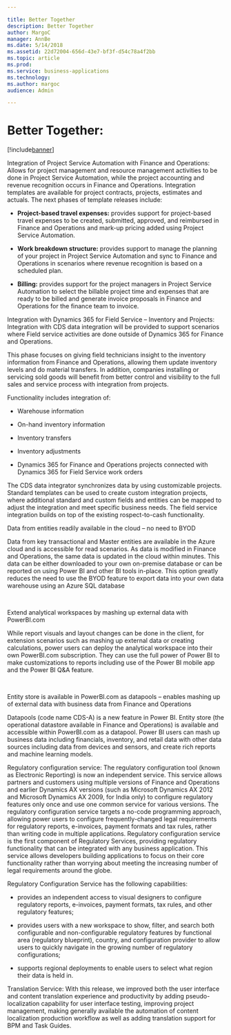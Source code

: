 ```yaml
---

title: Better Together 
description: Better Together 
author: MargoC
manager: AnnBe
ms.date: 5/14/2018
ms.assetid: 22d72004-656d-43e7-bf3f-d54c78a4f2bb
ms.topic: article
ms.prod: 
ms.service: business-applications
ms.technology: 
ms.author: margoc
audience: Admin

---
```

#  Better Together:


[!include[banner](../../../includes/banner.md)]

Integration of Project Service Automation with Finance and Operations: Allows
for project management and resource management activities to be done in Project
Service Automation, while the project accounting and revenue recognition occurs
in Finance and Operations. Integration templates are available for project
contracts, projects, estimates and actuals. The next phases of template releases
include:

-   **Project-based travel expenses:** provides support for project-based travel
    expenses to be created, submitted, approved, and reimbursed in Finance and
    Operations and mark-up pricing added using Project Service Automation.

-   **Work breakdown structure:** provides support to manage the planning of
    your project in Project Service Automation and sync to Finance and
    Operations in scenarios where revenue recognition is based on a scheduled
    plan.

-   **Billing:** provides support for the project managers in Project Service
    Automation to select the billable project time and expenses that are ready
    to be billed and generate invoice proposals in Finance and Operations for
    the finance team to invoice.

Integration with Dynamics 365 for Field Service – Inventory and Projects:
Integration with CDS data integration will be provided to support scenarios
where Field service activities are done outside of Dynamics 365 for Finance and
Operations.

This phase focuses on giving field technicians insight to the inventory
information from Finance and Operations, allowing them update inventory levels
and do material transfers. In addition, companies installing or servicing sold
goods will benefit from better control and visibility to the full sales and
service process with integration from projects.

Functionality includes integration of:

-   Warehouse information

-   On-hand inventory information

-   Inventory transfers

-   Inventory adjustments

-   Dynamics 365 for Finance and Operations projects connected with Dynamics 365
    for Field Service work orders

The CDS data integrator synchronizes data by using customizable projects.
Standard templates can be used to create custom integration projects, where
additional standard and custom fields and entities can be mapped to adjust the
integration and meet specific business needs. The field service integration
builds on top of the existing rospect-to-cash functionality.

Data from entities readily available in the cloud – no need to BYOD

Data from key transactional and Master entities are available in the Azure cloud
and is accessible for read scenarios. As data is modified in Finance and
Operations, the same data is updated in the cloud within minutes. This data can
be either downloaded to your own on-premise database or can be reported on using
Power BI and other BI tools in-place. This option greatly reduces the need to
use the BYOD feature to export data into your own data warehouse using an Azure
SQL database

 

Extend analytical workspaces by mashing up external data with PowerBI.com

While report visuals and layout changes can be done in the client, for extension
scenarios such as mashing up external data or creating calculations, power users
can deploy the analytical workspace into their own PowerBI.com subscription.
They can use the full power of Power BI to make customizations to reports
including use of the Power BI mobile app and the Power BI Q&A feature.

 

Entity store is available in PowerBI.com as datapools – enables mashing up of
external data with business data from Finance and Operations

Datapools (code name CDS-A) is a new feature in Power BI. Entity store (the
operational datastore available in Finance and Operations) is available and
accessible within PowerBI.com as a datapool. Power BI users can mash up business
data including financials, inventory, and retail data with other data sources
including data from devices and sensors, and create rich reports and machine
learning models.

Regulatory configuration service: The regulatory configuration tool (known as
Electronic Reporting) is now an independent service. This service allows
partners and customers using multiple versions of Finance and Operations and
earlier Dynamics AX versions (such as Microsoft Dynamics AX 2012 and Microsoft
Dynamics AX 2009, for India only) to configure regulatory features only once and
use one common service for various versions. The regulatory configuration
service targets a no-code programming approach, allowing power users to
configure frequently-changed legal requirements for regulatory reports,
e-invoices, payment formats and tax rules, rather than writing code in multiple
applications. Regulatory configuration service is the first component of
Regulatory Services, providing regulatory functionality that can be integrated
with any business application. This service allows developers building
applications to focus on their core functionality rather than worrying about
meeting the increasing number of legal requirements around the globe.

Regulatory Configuration Service has the following capabilities:

-   provides an independent access to visual designers to configure regulatory
    reports, e-invoices, payment formats, tax rules, and other regulatory
    features;

-   provides users with a new workspace to show, filter, and search both
    configurable and non-configurable regulatory features by functional area
    (regulatory blueprint), country, and configuration provider to allow users
    to quickly navigate in the growing number of regulatory configurations;

-   supports regional deployments to enable users to select what region their
    data is held in.

Translation Service: With this release, we improved both the user interface and
content translation experience and productivity by adding pseudo-localization
capability for user interface testing, improving project management, making
generally available the automation of content localization production workflow
as well as adding translation support for BPM and Task Guides. 


